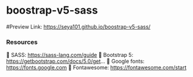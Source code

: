 # boostrap-v5-sass

#Preview Link: https://seya101.github.io/boostrap-v5-sass/

### Resources ###
🔗 SASS: https://sass-lang.com/guide
🔗 Bootstrap 5: https://getbootstrap.com/docs/5.0/get...
🔗 Google fonts: https://fonts.google.com
🔗 Fontawesome: https://fontawesome.com/start

